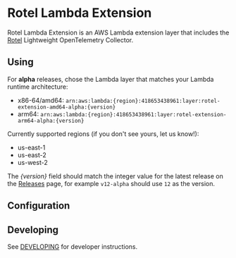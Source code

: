 # Rotel Lambda Extension

Rotel Lambda Extension is an AWS Lambda extension layer that includes the [Rotel](https://github.com/streamfold/rotel)
Lightweight OpenTelemetry Collector.

## Using

For **alpha** releases, chose the Lambda layer that matches your Lambda runtime architecture:

- x86-64/amd64: `arn:aws:lambda:{region}:418653438961:layer:rotel-extension-amd64-alpha:{version}`
- arm64: `arn:aws:lambda:{region}:418653438961:layer:rotel-extension-arm64-alpha:{version}`

Currently supported regions (if you don't see yours, let us know!):
- us-east-1
- us-east-2
- us-west-2

The _{version}_ field should match the integer value for the latest release on the
[Releases](https://github.com/streamfold/rotel-lambda-extension/releases) page,
for example `v12-alpha` should use `12` as the version.

## Configuration



## Developing

See [DEVELOPING](/DEVELOPING.md) for developer instructions.